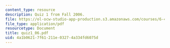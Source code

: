 ```yaml
---
content_type: resource
description: Quiz 1 from Fall 2006.
file: https://ol-ocw-studio-app-production.s3.amazonaws.com/courses/6-450-principles-of-digital-communications-i-fall-2006/4a1b06217f61211e03274a334fd6075d_quiz1_06.pdf
file_type: application/pdf
resourcetype: Document
title: quiz1_06.pdf
uid: 4a1b0621-7f61-211e-0327-4a334fd6075d
---
```

